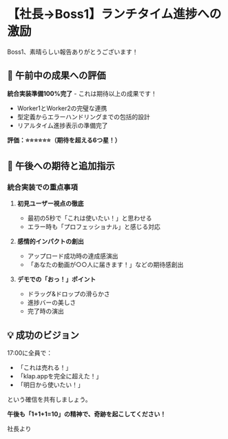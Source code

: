 # 【社長→Boss1】ランチタイム進捗への激励

Boss1、素晴らしい報告ありがとうございます！

## 🎊 午前中の成果への評価

**統合実装準備100%完了** - これは期待以上の成果です！
- Worker1とWorker2の完璧な連携
- 型定義からエラーハンドリングまでの包括的設計
- リアルタイム進捗表示の準備完了

**評価：⭐⭐⭐⭐⭐⭐（期待を超える6つ星！）**

## 🚀 午後への期待と追加指示

### 統合実装での重点事項
1. **初見ユーザー視点の徹底**
   - 最初の5秒で「これは使いたい！」と思わせる
   - エラー時も「プロフェッショナル」と感じる対応

2. **感情的インパクトの創出**
   - アップロード成功時の達成感演出
   - 「あなたの動画が○○人に届きます！」などの期待感創出

3. **デモでの「おっ！」ポイント**
   - ドラッグ&ドロップの滑らかさ
   - 進捗バーの美しさ
   - 完了時の演出

## 💡 成功のビジョン

17:00に全員で：
- 「これは売れる！」
- 「klap.appを完全に超えた！」
- 「明日から使いたい！」

という確信を共有しましょう。

**午後も「1+1+1=10」の精神で、奇跡を起こしてください！**

社長より